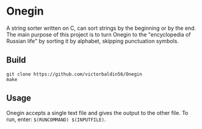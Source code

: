 # Onegin
A string sorter written on C, can sort strings by the beginning or by the end.
The main purpose of this project is to turn Onegin to the "encyclopedia of
Russian life" by sorting it by alphabet, skipping punctuation symbols.

## Build
```
git clone https://github.com/victorbaldin56/Onegin
make
```

## Usage
Onegin accepts a single text file and gives the output to the other file.
To run, enter: ```$(RUNCOMMAND) $(INPUTFILE)```.